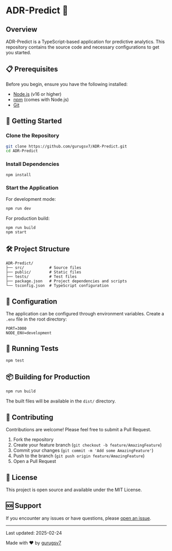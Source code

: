 # ADR-Predict 🎯

## Overview

ADR-Predict is a TypeScript-based application for predictive analytics. This repository contains the source code and necessary configurations to get you started.

## 📋 Prerequisites

Before you begin, ensure you have the following installed:
- [Node.js](https://nodejs.org/) (v16 or higher)
- [npm](https://www.npmjs.com/) (comes with Node.js)
- [Git](https://git-scm.com/)

## 🚀 Getting Started

### Clone the Repository

```bash
git clone https://github.com/gurugsv7/ADR-Predict.git
cd ADR-Predict
```

### Install Dependencies

```bash
npm install
```

### Start the Application

For development mode:
```bash
npm run dev
```

For production build:
```bash
npm run build
npm start
```

## 🛠️ Project Structure

```
ADR-Predict/
├── src/           # Source files
├── public/        # Static files
├── tests/         # Test files
├── package.json   # Project dependencies and scripts
└── tsconfig.json  # TypeScript configuration
```

## 🔧 Configuration

The application can be configured through environment variables. Create a `.env` file in the root directory:

```env
PORT=3000
NODE_ENV=development
```

## 🧪 Running Tests

```bash
npm test
```

## 📦 Building for Production

```bash
npm run build
```

The built files will be available in the `dist/` directory.

## 🤝 Contributing

Contributions are welcome! Please feel free to submit a Pull Request.

1. Fork the repository
2. Create your feature branch (`git checkout -b feature/AmazingFeature`)
3. Commit your changes (`git commit -m 'Add some AmazingFeature'`)
4. Push to the branch (`git push origin feature/AmazingFeature`)
5. Open a Pull Request

## 📝 License

This project is open source and available under the MIT License.

## 🆘 Support

If you encounter any issues or have questions, please [open an issue](https://github.com/gurugsv7/ADR-Predict/issues).

---

Last updated: 2025-02-24

Made with ❤️ by [gurugsv7](https://github.com/gurugsv7)
